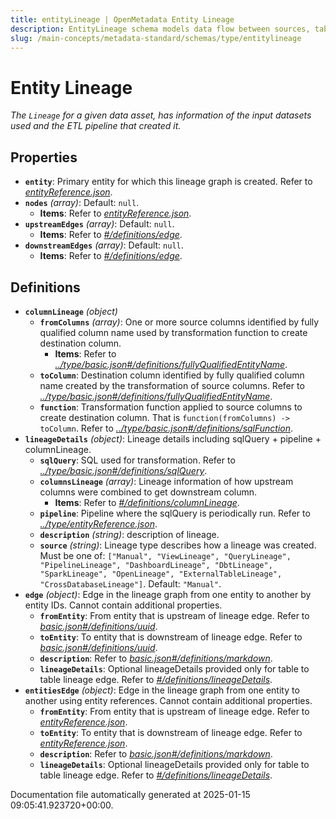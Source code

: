 ```yaml
---
title: entityLineage | OpenMetadata Entity Lineage
description: EntityLineage schema models data flow between sources, tables, dashboards, and pipelines.
slug: /main-concepts/metadata-standard/schemas/type/entitylineage
---
```


# Entity Lineage

*The `Lineage` for a given data asset, has information of the input datasets used and the ETL pipeline that created it.*

## Properties

- **`entity`**: Primary entity for which this lineage graph is created. Refer to *[entityReference.json](#tityReference.json)*.
- **`nodes`** *(array)*: Default: `null`.
  - **Items**: Refer to *[entityReference.json](#tityReference.json)*.
- **`upstreamEdges`** *(array)*: Default: `null`.
  - **Items**: Refer to *[#/definitions/edge](#definitions/edge)*.
- **`downstreamEdges`** *(array)*: Default: `null`.
  - **Items**: Refer to *[#/definitions/edge](#definitions/edge)*.
## Definitions

- **`columnLineage`** *(object)*
  - **`fromColumns`** *(array)*: One or more source columns identified by fully qualified column name used by transformation function to create destination column.
    - **Items**: Refer to *[../type/basic.json#/definitions/fullyQualifiedEntityName](#/type/basic.json#/definitions/fullyQualifiedEntityName)*.
  - **`toColumn`**: Destination column identified by fully qualified column name created by the transformation of source columns. Refer to *[../type/basic.json#/definitions/fullyQualifiedEntityName](#/type/basic.json#/definitions/fullyQualifiedEntityName)*.
  - **`function`**: Transformation function applied to source columns to create destination column. That is `function(fromColumns) -> toColumn`. Refer to *[../type/basic.json#/definitions/sqlFunction](#/type/basic.json#/definitions/sqlFunction)*.
- **`lineageDetails`** *(object)*: Lineage details including sqlQuery + pipeline + columnLineage.
  - **`sqlQuery`**: SQL used for transformation. Refer to *[../type/basic.json#/definitions/sqlQuery](#/type/basic.json#/definitions/sqlQuery)*.
  - **`columnsLineage`** *(array)*: Lineage information of how upstream columns were combined to get downstream column.
    - **Items**: Refer to *[#/definitions/columnLineage](#definitions/columnLineage)*.
  - **`pipeline`**: Pipeline where the sqlQuery is periodically run. Refer to *[../type/entityReference.json](#/type/entityReference.json)*.
  - **`description`** *(string)*: description of lineage.
  - **`source`** *(string)*: Lineage type describes how a lineage was created. Must be one of: `["Manual", "ViewLineage", "QueryLineage", "PipelineLineage", "DashboardLineage", "DbtLineage", "SparkLineage", "OpenLineage", "ExternalTableLineage", "CrossDatabaseLineage"]`. Default: `"Manual"`.
- **`edge`** *(object)*: Edge in the lineage graph from one entity to another by entity IDs. Cannot contain additional properties.
  - **`fromEntity`**: From entity that is upstream of lineage edge. Refer to *[basic.json#/definitions/uuid](#sic.json#/definitions/uuid)*.
  - **`toEntity`**: To entity that is downstream of lineage edge. Refer to *[basic.json#/definitions/uuid](#sic.json#/definitions/uuid)*.
  - **`description`**: Refer to *[basic.json#/definitions/markdown](#sic.json#/definitions/markdown)*.
  - **`lineageDetails`**: Optional lineageDetails provided only for table to table lineage edge. Refer to *[#/definitions/lineageDetails](#definitions/lineageDetails)*.
- **`entitiesEdge`** *(object)*: Edge in the lineage graph from one entity to another using entity references. Cannot contain additional properties.
  - **`fromEntity`**: From entity that is upstream of lineage edge. Refer to *[entityReference.json](#tityReference.json)*.
  - **`toEntity`**: To entity that is downstream of lineage edge. Refer to *[entityReference.json](#tityReference.json)*.
  - **`description`**: Refer to *[basic.json#/definitions/markdown](#sic.json#/definitions/markdown)*.
  - **`lineageDetails`**: Optional lineageDetails provided only for table to table lineage edge. Refer to *[#/definitions/lineageDetails](#definitions/lineageDetails)*.


Documentation file automatically generated at 2025-01-15 09:05:41.923720+00:00.

